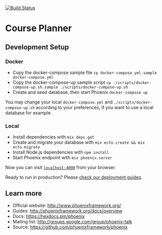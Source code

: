[![Build Status](https://travis-ci.org/digitalnatives/course_planner.svg?branch=master)](https://travis-ci.org/digitalnatives/course_planner)

# Course Planner

## Development Setup

### Docker

  * Copy the docker-compose sample file
    `cp docker-compose.yml.sample docker-compose.yml`
  * Copy the docker-compose-up sample script
    `cp ./scripts/docker-compose-up.sh.sample ./scripts/docker-compose-up.sh`
  * Create and seed database, then start Phoenix
    `docker-compose up`

  You may change your local `docker-compose.yml` and `./scripts/docker-compose-up.sh` according to your preferences, if you want to use a local database for example.

### Local

  * Install dependencies with `mix deps.get`
  * Create and migrate your database with `mix ecto.create && mix ecto.migrate`
  * Install Node.js dependencies with `npm install`
  * Start Phoenix endpoint with `mix phoenix.server`

Now you can visit [`localhost:4000`](http://localhost:4000) from your browser.

Ready to run in production? Please [check our deployment guides](http://www.phoenixframework.org/docs/deployment).

## Learn more

  * Official website: http://www.phoenixframework.org/
  * Guides: http://phoenixframework.org/docs/overview
  * Docs: https://hexdocs.pm/phoenix
  * Mailing list: http://groups.google.com/group/phoenix-talk
  * Source: https://github.com/phoenixframework/phoenix
